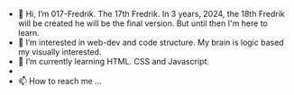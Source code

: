 - 👋 Hi, I’m 017-Fredrik. The 17th Fredrik. In 3 years, 2024, the 18th Fredrik will be created he will be the final version. But until then I'm here to learn.
- 👀 I’m interested in web-dev and code structure. My brain is logic based my visually interested.
- 🌱 I’m currently learning HTML. CSS and Javascript.
- 
- 📫 How to reach me ...

<!---
017-Fredrik/017-Fredrik is a ✨ special ✨ repository because its `README.md` (this file) appears on your GitHub profile.
You can click the Preview link to take a look at your changes.
--->

